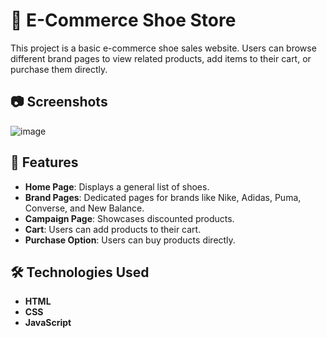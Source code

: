 # 🛒 E-Commerce Shoe Store

This project is a basic e-commerce shoe sales website. Users can browse different brand pages to view related products, add items to their cart, or purchase them directly.

## 📷 Screenshots
![image](https://github.com/user-attachments/assets/53842e4d-0fd9-4102-a3e6-974074551379)


## 🚀 Features
- **Home Page**: Displays a general list of shoes.
- **Brand Pages**: Dedicated pages for brands like Nike, Adidas, Puma, Converse, and New Balance.
- **Campaign Page**: Showcases discounted products.
- **Cart**: Users can add products to their cart.
- **Purchase Option**: Users can buy products directly.

## 🛠️ Technologies Used
- **HTML**
- **CSS**
- **JavaScript**


